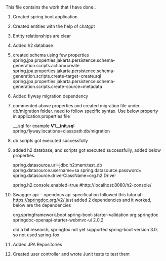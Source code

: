 This file contains the work that I have done..

1. Created spring boot application
2. Created entities with the help of chatgpt
3. Entity relationships are clear
4. Added h2 database
5. created schema using few properties
	spring.jpa.properties.jakarta.persistence.schema-generation.scripts.action=create
	spring.jpa.properties.jakarta.persistence.schema-generation.scripts.create-target=create.sql
	spring.jpa.properties.jakarta.persistence.schema-generation.scripts.create-source=metadata
6. Added flyway migration dependency
7. commented above properties and created migration file under db/migration folder. need to follow specific syntax. Use below property in application.properties file

	<Prefix><numberr>__<desc>.sql  for example **V1__init.sql**	
	spring.flyway.locations=classpath:db/migration
	
8. db scripts got executed successfully
9. added h2 database, and scripts got executed successfully, added below properties.

	spring.datasource.url=jdbc:h2:mem:test_db
	spring.datasource.username=sa
	spring.datasource.password=
	spring.datasource.driverClassName=org.h2.Driver
	
	spring.h2.console.enabled=true   #http://localhost:8080/h2-console/
10. Swagger api --opendocs api specification
	followed this tutorial : https://springdoc.org/v2/
	just added 2 dependencies and it worked, below are the dependencies
	
	<dependency>
	        <groupId>org.springframework.boot</groupId>
	        <artifactId>spring-boot-starter-validation</artifactId>
	    </dependency>
	    <dependency>
	        <groupId>org.springdoc</groupId>
	        <artifactId>springdoc-openapi-starter-webmvc-ui</artifactId>
	        <version>2.0.2</version>
	    </dependency>
	    
	did a bit research, springfox not yet supported spring-boot version 3.0. so not used spring-fox

11. Added JPA Repositories
12. Created user controller and wrote Junit tests to test them